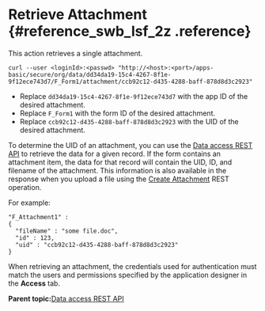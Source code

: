 # Retrieve Attachment {#reference_swb_lsf_2z .reference}

This action retrieves a single attachment.

```
curl --user <loginId>:<passwd> "http://<host>:<port>/apps-basic/secure/org/data/dd34da19-15c4-4267-8f1e-9f12ece743d7/F_Form1/attachment/ccb92c12-d435-4288-baff-878d8d3c2923"
```

-   Replace `dd34da19-15c4-4267-8f1e-9f12ece743d7` with the app ID of the desired attachment.
-   Replace `F_Form1` with the form ID of the desired attachment.
-   Replace `ccb92c12-d435-4288-baff-878d8d3c2923` with the UID of the desired attachment.

To determine the UID of an attachment, you can use the [Data access REST API](ref_data_access_rest_api.md) to retrieve the data for a given record. If the form contains an attachment item, the data for that record will contain the UID, ID, and filename of the attachment. This information is also available in the response when you upload a file using the [Create Attachment](ref_data_rest_api_create_attachment.md) REST operation.

For example:

```
"F_Attachment1" :
{
  "fileName" : "some file.doc",
  "id" : 123,
  "uid" : "ccb92c12-d435-4288-baff-878d8d3c2923"
}
```

When retrieving an attachment, the credentials used for authentication must match the users and permissions specified by the application designer in the **Access** tab.

**Parent topic:**[Data access REST API](ref_data_access_rest_api.md)

